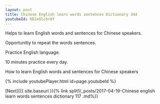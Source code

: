 ```yaml
---
layout: post
title: Chinese English learn words sentences Dictionary 344 
youtubeId: KDJeOlchr8Y
---
```

 
 
Helps to learn English words and sentences for Chinese speakers.

Opportunitiy to repeat the words sentences. 

Practice English language. 
 
10 minutes practice every day. 
 
How to learn English words and sentences for Chinese speakers 
 
{% include youtubePlayer.html id=page.youtubeId %}
 
 
[Next]({{ site.baseurl }}{% link  split1/_posts/2017-04-19-Chinese english learn words sentences dictionary 117 .md%})
 
